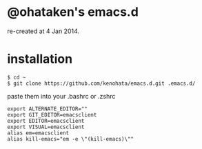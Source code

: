 # @ohataken's emacs.d
re-created at 4 Jan 2014.

# installation

    $ cd ~
    $ git clone https://github.com/kenohata/emacs.d.git .emacs.d/

paste them into your .bashrc or .zshrc

    export ALTERNATE_EDITOR=""
    export GIT_EDITOR=emacsclient
    export EDITOR=emacsclient
    export VISUAL=emacsclient
    alias em=emacsclient
    alias kill-emacs="em -e \"(kill-emacs)\""
